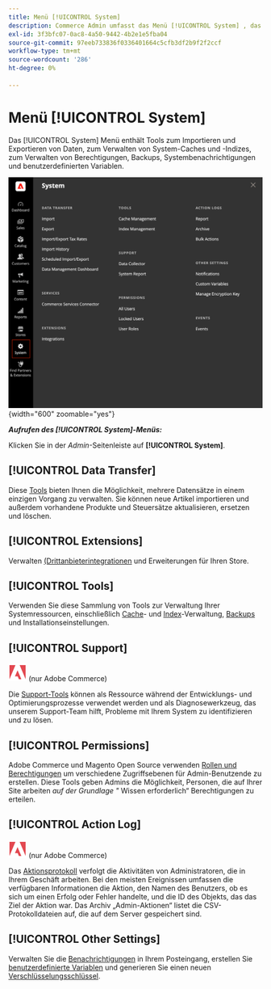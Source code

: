 ```yaml
---
title: Menü [!UICONTROL System]
description: Commerce Admin umfasst das Menü [!UICONTROL System] , das Zugriff auf Tools für den Datenimport und -export, die Systemcache- und Indexverwaltung, die Verwaltung von Administratorzugriffen und -berechtigungen, Sicherungen, Systembenachrichtigungen und benutzerdefinierte Variablen bietet.
exl-id: 3f3bfc07-0ac8-4a50-9442-4b2e1e5fba04
source-git-commit: 97eeb733836f0336401664c5cfb3df2b9f2f2ccf
workflow-type: tm+mt
source-wordcount: '286'
ht-degree: 0%

---
```


# Menü [!UICONTROL System]

Das [!UICONTROL System] Menü enthält Tools zum Importieren und Exportieren von Daten, zum Verwalten von System-Caches und -Indizes, zum Verwalten von Berechtigungen, Backups, Systembenachrichtigungen und benutzerdefinierten Variablen.

![Systemmenü](./assets/system-menu.png){width="600" zoomable="yes"}

**_Aufrufen des [!UICONTROL System]-Menüs:_**

Klicken Sie in der _Admin_-Seitenleiste auf **[!UICONTROL System]**.

## [!UICONTROL Data Transfer]

Diese [Tools](data-transfer.md) bieten Ihnen die Möglichkeit, mehrere Datensätze in einem einzigen Vorgang zu verwalten. Sie können neue Artikel importieren und außerdem vorhandene Produkte und Steuersätze aktualisieren, ersetzen und löschen.

## [!UICONTROL Extensions]

Verwalten [ (Drittanbieterintegrationen](integrations.md) und Erweiterungen für Ihren Store.

## [!UICONTROL Tools]

Verwenden Sie diese Sammlung von Tools zur Verwaltung Ihrer Systemressourcen, einschließlich [Cache](cache-management.md)- und [Index](index-management.md)-Verwaltung, [Backups](backups.md) und Installationseinstellungen.

## [!UICONTROL Support]

![Adobe Commerce](../assets/adobe-logo.svg) (nur Adobe Commerce)

Die [Support-Tools](support.md) können als Ressource während der Entwicklungs- und Optimierungsprozesse verwendet werden und als Diagnosewerkzeug, das unserem Support-Team hilft, Probleme mit Ihrem System zu identifizieren und zu lösen.

## [!UICONTROL Permissions]

Adobe Commerce und Magento Open Source verwenden [Rollen und Berechtigungen](permissions.md) um verschiedene Zugriffsebenen für Admin-Benutzende zu erstellen. Diese Tools geben Admins die Möglichkeit, Personen, die auf Ihrer Site arbeiten _auf der Grundlage &quot;_ Wissen erforderlich“ Berechtigungen zu erteilen.

## [!UICONTROL Action Log]

![Adobe Commerce](../assets/adobe-logo.svg) (nur Adobe Commerce)

Das [Aktionsprotokoll](action-log.md) verfolgt die Aktivitäten von Administratoren, die in Ihrem Geschäft arbeiten. Bei den meisten Ereignissen umfassen die verfügbaren Informationen die Aktion, den Namen des Benutzers, ob es sich um einen Erfolg oder Fehler handelte, und die ID des Objekts, das das Ziel der Aktion war. Das Archiv „Admin-Aktionen“ listet die CSV-Protokolldateien auf, die auf dem Server gespeichert sind.

## [!UICONTROL Other Settings]

Verwalten Sie die [Benachrichtigungen](notifications.md) in Ihrem Posteingang, erstellen Sie [benutzerdefinierte Variablen](variables-custom.md) und generieren Sie einen neuen [Verschlüsselungsschlüssel](encryption-key.md).
